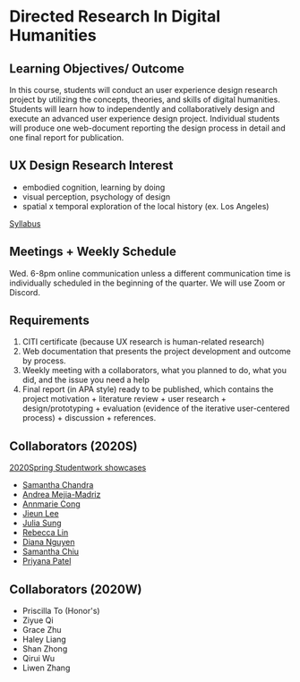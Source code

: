# Directed Research In Digital Humanities

## Learning Objectives/ Outcome
In this course, students will conduct an user experience design research project by utilizing the concepts, theories, and skills of digital humanities. Students will learn how to independently and collaboratively design and execute an advanced user experience design project. Individual students will produce one web-document reporting the design process in detail and one final report for publication. 



## UX Design Research Interest
* embodied cognition, learning by doing
* visual perception, psychology of design
* spatial x temporal exploration of the local history (ex. Los Angeles)

[Syllabus](https://docs.google.com/document/d/1wHNS6xnSplCvuPxFe-k2mK_oqbX3doNi6lBzsTba7SA/edit?usp=sharing)

## Meetings + Weekly Schedule
Wed. 6-8pm online communication unless a different communication time is individually scheduled in the beginning of the quarter. We will use Zoom or Discord. 


## Requirements
1. CITI certificate (because UX research is human-related research)
2. Web documentation that presents the project development and outcome by process. 
3. Weekly meeting with a collaborators, what you planned to do, what you did, and the issue you need a help
4. Final report (in APA style) ready to be published, which contains the project motivation + literature review + user research + design/prototyping + evaluation (evidence of the iterative user-centered process) + discussion + references.


## Collaborators (2020S)

[2020Spring Studentwork showcases](https://ux-ui-design-lab.github.io/DH199/2020Spring/)

- [Samantha Chandra](https://samanthachandra1.wixsite.com/dh199)
- [Andrea Mejia-Madriz](https://andreamaria1116.github.io/DH199/)
- [Annmarie Cong](https://anncong.github.io/DH_199S/)
- [Jieun Lee](http://artmate.surge.sh/)
- [Julia Sung](https://jsung125.wixsite.com/dh199-20sp)
- [Rebecca Lin](https://rlin824.wixsite.com/dh199-rebeccalin)
- [Diana Nguyen](https://xdianasmiles.wixsite.com/pibu)
- [Samantha Chiu](https://samanthachiuu.github.io/DH199/)
- [Priyana Patel](https://priyanapatel57.github.io/DH199/)

## Collaborators (2020W)
- Priscilla To (Honor's)
- Ziyue Qi
- Grace Zhu
- Haley Liang
- Shan Zhong
- Qirui Wu
- Liwen Zhang

